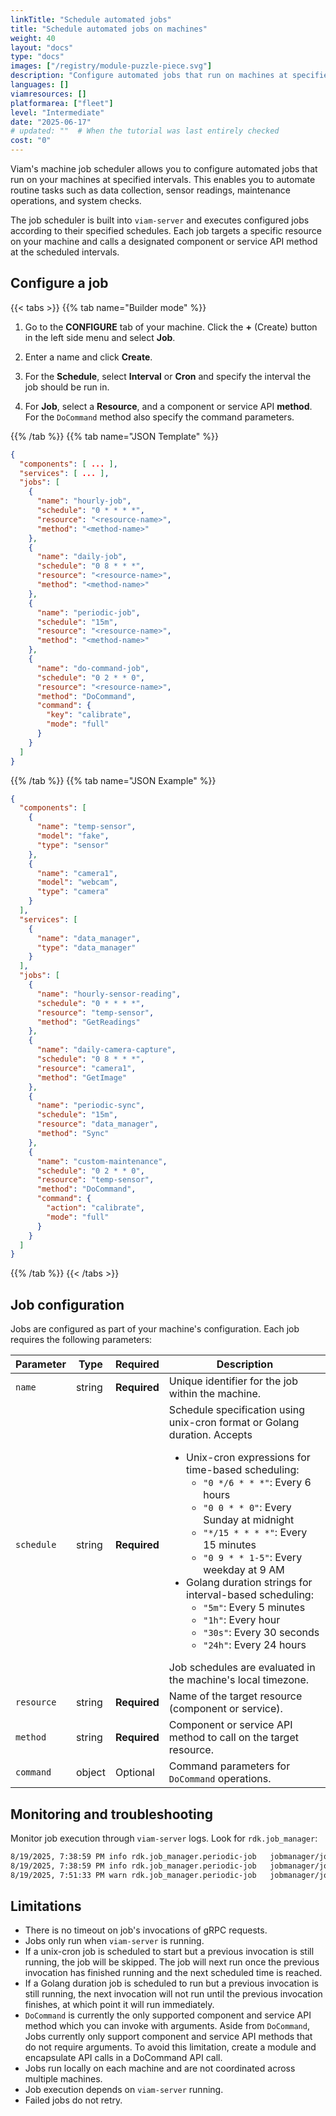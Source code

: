 ```yaml
---
linkTitle: "Schedule automated jobs"
title: "Schedule automated jobs on machines"
weight: 40
layout: "docs"
type: "docs"
images: ["/registry/module-puzzle-piece.svg"]
description: "Configure automated jobs that run on machines at specified intervals."
languages: []
viamresources: []
platformarea: ["fleet"]
level: "Intermediate"
date: "2025-06-17"
# updated: ""  # When the tutorial was last entirely checked
cost: "0"
---
```


Viam's machine job scheduler allows you to configure automated jobs that run on your machines at specified intervals.
This enables you to automate routine tasks such as data collection, sensor readings, maintenance operations, and system checks.

The job scheduler is built into `viam-server` and executes configured jobs according to their specified schedules.
Each job targets a specific resource on your machine and calls a designated component or service API method at the scheduled intervals.

## Configure a job

{{< tabs >}}
{{% tab name="Builder mode" %}}

1. Go to the **CONFIGURE** tab of your machine.
   Click the **+** (Create) button in the left side menu and select **Job**.

1. Enter a name and click **Create**.

1. For the **Schedule**, select **Interval** or **Cron** and specify the interval the job should be run in.

1. For **Job**, select a **Resource**, and a component or service API **method**.
   For the `DoCommand` method also specify the command parameters.

{{% /tab %}}
{{% tab name="JSON Template" %}}

```json {class="line-numbers linkable-line-numbers"}
{
  "components": [ ... ],
  "services": [ ... ],
  "jobs": [
    {
      "name": "hourly-job",
      "schedule": "0 * * * *",
      "resource": "<resource-name>",
      "method": "<method-name>"
    },
    {
      "name": "daily-job",
      "schedule": "0 8 * * *",
      "resource": "<resource-name>",
      "method": "<method-name>"
    },
    {
      "name": "periodic-job",
      "schedule": "15m",
      "resource": "<resource-name>",
      "method": "<method-name>"
    },
    {
      "name": "do-command-job",
      "schedule": "0 2 * * 0",
      "resource": "<resource-name>",
      "method": "DoCommand",
      "command": {
        "key": "calibrate",
        "mode": "full"
      }
    }
  ]
}
```

{{% /tab %}}
{{% tab name="JSON Example" %}}

```json {class="line-numbers linkable-line-numbers"}
{
  "components": [
    {
      "name": "temp-sensor",
      "model": "fake",
      "type": "sensor"
    },
    {
      "name": "camera1",
      "model": "webcam",
      "type": "camera"
    }
  ],
  "services": [
    {
      "name": "data_manager",
      "type": "data_manager"
    }
  ],
  "jobs": [
    {
      "name": "hourly-sensor-reading",
      "schedule": "0 * * * *",
      "resource": "temp-sensor",
      "method": "GetReadings"
    },
    {
      "name": "daily-camera-capture",
      "schedule": "0 8 * * *",
      "resource": "camera1",
      "method": "GetImage"
    },
    {
      "name": "periodic-sync",
      "schedule": "15m",
      "resource": "data_manager",
      "method": "Sync"
    },
    {
      "name": "custom-maintenance",
      "schedule": "0 2 * * 0",
      "resource": "temp-sensor",
      "method": "DoCommand",
      "command": {
        "action": "calibrate",
        "mode": "full"
      }
    }
  ]
}
```

{{% /tab %}}
{{< /tabs >}}

## Job configuration

Jobs are configured as part of your machine's configuration. Each job requires the following parameters:

<!-- prettier-ignore -->
| Parameter  | Type   | Required     | Description |
| ---------- | ------ | ------------ | ----------- |
| `name`     | string | **Required** | Unique identifier for the job within the machine.                |
| `schedule` | string | **Required** | Schedule specification using unix-cron format or Golang duration. Accepts <ul><li>Unix-cron expressions for time-based scheduling:<ul><li>`"0 */6 * * *"`: Every 6 hours</li><li>`"0 0 * * 0"`: Every Sunday at midnight</li><li>`"*/15 * * * *"`: Every 15 minutes</li><li>`"0 9 * * 1-5"`: Every weekday at 9 AM</li></ul></li><li>Golang duration strings for interval-based scheduling:<ul><li>`"5m"`: Every 5 minutes</li><li>`"1h"`: Every hour</li><li>`"30s"`: Every 30 seconds</li><li>`"24h"`: Every 24 hours</li></ul></li></ul>Job schedules are evaluated in the machine's local timezone. |
| `resource` | string | **Required** | Name of the target resource (component or service).               |
| `method`   | string | **Required** | Component or service API method to call on the target resource.   |
| `command`  | object | Optional     | Command parameters for `DoCommand` operations.                    |

## Monitoring and troubleshooting

Monitor job execution through `viam-server` logs. Look for `rdk.job_manager`:

```sh {class="command-line" data-prompt="$" data-output="1-10"}
8/19/2025, 7:38:59 PM info rdk.job_manager.periodic-job   jobmanager/jobmanager.go:160   Job succeeded   response map[action:true]
8/19/2025, 7:38:59 PM info rdk.job_manager.periodic-job   jobmanager/jobmanager.go:155   Job triggered
8/19/2025, 7:51:33 PM warn rdk.job_manager.periodic-job   jobmanager/jobmanager.go:151   Could not get resource   error could not find the resource for name generic-2
```

## Limitations

- There is no timeout on job's invocations of gRPC requests.
- Jobs only run when `viam-server` is running.
- If a unix-cron job is scheduled to start but a previous invocation is still running, the job will be skipped. The job will next run once the previous invocation has finished running and the next scheduled time is reached.
- If a Golang duration job is scheduled to run but a previous invocation is still running, the next invocation will not run until the previous invocation finishes, at which point it will run immediately.
- `DoCommand` is currently the only supported component and service API method which you can invoke with arguments.
  Aside from `DoCommand`, Jobs currently only support component and service API methods that do not require arguments.
  To avoid this limitation, create a module and encapsulate API calls in a DoCommand API call.
- Jobs run locally on each machine and are not coordinated across multiple machines.
- Job execution depends on `viam-server` running.
- Failed jobs do not retry.
